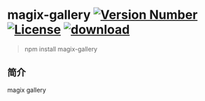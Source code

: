 # magix-gallery [![Version Number](https://img.shields.io/npm/v/magix-gallery.svg)](https://github.com/magix-components/magix-gallery/ "Version Number") [![License](https://img.shields.io/badge/license-MIT-orange.svg)](https://opensource.org/licenses/MIT "License") [![download](https://img.shields.io/npm/dm/magix-components.svg)](https://www.npmjs.com/package/magix-gallery)
> npm install magix-gallery

## 简介
magix gallery